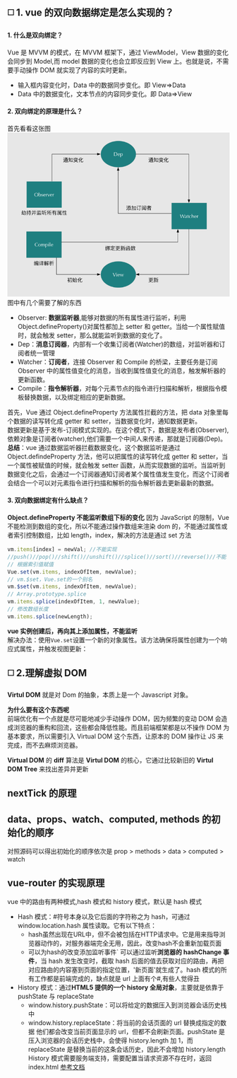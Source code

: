 <!-- vue 原理篇 -->

## :white_medium_square: 1. vue 的双向数据绑定是怎么实现的？

#### 1. 什么是双向绑定？

Vue 是 MVVM 的模式，在 MVVM 框架下，通过 ViewModel，View 数据的变化会同步到 Model,而 model 数据的变化也会立即反应到 View 上。也就是说，不需要手动操作 DOM 就实现了内容的实时更新。

- 输入框内容变化时，Data 中的数据同步变化。即 View=>Data
- Data 中的数据变化，文本节点的内容同步变化。即 Data=>View

#### 2. 双向绑定的原理是什么？

首先看看这张图
![shuangxiangbangding](../../.vuepress/imgs/interview/vue/shuangxiangbangding.png)  
图中有几个需要了解的东西

- Observer: **数据监听器**,能够对数据的所有属性进行监听，利用 Object.defineProperty()对属性都加上 setter 和 getter。当给一个属性赋值时，就会触发 setter，那么就能监听到数据的变化了。
- Dep：**消息订阅器**，内部有一个收集订阅者(Watcher)的数组，对监听器和订阅者统一管理
- Watcher：**订阅者**，连接 Observer 和 Compile 的桥梁，主要任务是订阅 Observer 中的属性值变化的消息，当收到属性值变化的消息，触发解析器的更新函数。
- Compile：**指令解析器**，对每个元素节点的指令进行扫描和解析，根据指令模板替换数据，以及绑定相应的更新数据。

首先，Vue 通过 Object.defineProperty 方法属性拦截的方法，把 data 对象里每个数据的读写转化成 getter 和 setter，当数据变化时，通知数据更新。  
数据更新是基于发布-订阅模式实现的。在这个模式下，数据是发布者(Observer),依赖对象是订阅者(watcher),他们需要一个中间人来传递，那就是订阅器(Dep)。  
**总结**：vue 通过数据监听器拦截数据变化，这个数据监听是通过 Object.defindeProperty 方法，他可以把属性的读写转化成 getter 和 setter，当一个属性被赋值的时候，就会触发 setter 函数，从而实现数据的监听。当监听到数据变化之后，会通过一个订阅器通知订阅者某个属性值发生变化，而这个订阅者会结合一个可以对元素指令进行扫描和解析的指令解析器去更新最新的数据。

#### 3. 双向数据绑定有什么缺点？

**Object.defineProperty 不能监听数组下标的变化**
因为 JavaScript 的限制，Vue 不能检测到数组的变化，所以不能通过操作数组来渲染 dom 的，不能通过属性或者索引控制数组，比如 length，index，解决的方法是通过 set 方法

```js
vm.items[index] = newVal; //不能实现
//push()//pop()//shift()//unshift()//splice()//sort()//reverse()//不能
// 根据索引值赋值
Vue.set(vm.items, indexOfItem, newValue);
// vm.$set，Vue.set的一个别名
vm.$set(vm.items, indexOfItem, newValue);
// Array.prototype.splice
vm.items.splice(indexOfItem, 1, newValue);
// 修改数组长度
vm.items.splice(newLength);
```

**vue 实例创建后，再向其上添加属性，不能监听**  
解决办法：使用`Vue.set`设置一个新的对象属性。该方法确保将属性创建为一个响应式属性，并触发视图更新：

## :white_medium_square: 2.理解虚拟 DOM

**Virtul DOM** 就是对 Dom 的抽象，本质上是一个 Javascript 对象。

**为什么要有这个东西呢**  
前端优化有一个点就是尽可能地减少手动操作 DOM，因为频繁的变动 DOM 会造成浏览器的重构和回流，这些都会降低性能。而且前端框架都是以不操作 DOM 为基本要求，所以需要引入 Virtual DOM 这个东西，让原本的 DOM 操作让 JS 来完成，而不去麻烦浏览器。

**Virtual DOM** 的 **diff** 算法是 **Virtul DOM** 的核心，它通过比较新旧的 **Virtul DOM Tree** 来找出差异并更新

## nextTick 的原理

## data、props、watch、computed, methods 的初始化的顺序

对照源码可以得出初始化的顺序依次是 prop > methods > data > computed > watch

## vue-router 的实现原理

vue 中的路由有两种模式,hash 模式和 history 模式，默认是 hash 模式

- Hash 模式：#符号本身以及它后面的字符称之为 hash，可通过 window.location.hash 属性读取。它有以下特点：
  - hash虽然出现在URL中，但不会被包括在HTTP请求中。它是用来指导浏览器动作的，对服务器端完全无用，因此，改变hash不会重新加载页面
  - 可以为hash的改变添加监听事件`
  可以通过监听**浏览器的 hashChange 事件**，当 hash 发生改变时，截取 hash 后面的值去获取对应的路由，再把对应路由的内容塞到页面的指定位置，'新页面'就生成了。hash 模式的所有工作都是前端完成的，缺点就是 url 上面有个#,有些人觉得丑
- History 模式：通过**HTML5 提供的一个 history 全局对象**，主要就是依靠于 pushState 与 replaceState
  - window.history.pushState：可以将给定的数据压入到浏览器会话历史栈中
  - window.history.replaceState：将当前的会话页面的 url 替换成指定的数据
    他们都会改变当前页面显示的 url，但都不会刷新页面。pushState 是压入浏览器的会话历史栈中，会使得 history.length 加 1，而 replaceState 是替换当前的这条会话历史，因此不会增加 history.length  
     History 模式需要服务端支持，需要配置当请求资源不存在时，返回 index.html
    [参考文档](https://zhuanlan.zhihu.com/p/27588422)
